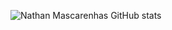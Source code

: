 ![Nathan Mascarenhas GitHub stats](https://github-readme-stats.vercel.app/api?username=nathan-mascarenhas&theme=gotham&show_icons=true)
